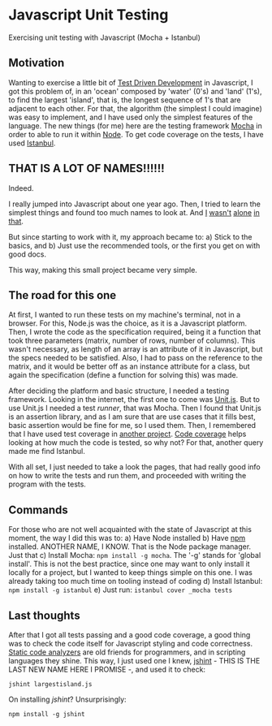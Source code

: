 # Javascript Unit Testing
Exercising unit testing with Javascript (Mocha + Istanbul)


## Motivation
Wanting to exercise a little bit of
[Test Driven Development](https://en.wikipedia.org/wiki/Test-driven_development)
in Javascript, I got this problem of, in an 'ocean' composed by 'water' (0's)
and 'land' (1's), to find the largest 'island', that is, the longest
sequence of 1's that are adjacent to each other. For that, the algorithm
(the simplest I could imagine) was easy to implement, and I have used
only the simplest features of the language. The new things (for me) here
are the testing framework
[Mocha](https://mochajs.org/) in order to able to run it within
[Node](https://nodejs.org/en/). To get code coverage on the tests,
I have used [Istanbul](https://www.npmjs.com/package/istanbul).

## THAT IS A LOT OF NAMES!!!!!!
Indeed.

I really jumped into Javascript about one year ago. Then, I tried to learn
the simplest things and found too much names to look at. And
[I](https://hackernoon.com/how-it-feels-to-learn-javascript-in-2016-d3a717dd577f#.b233zj2jv)
[wasn't](https://medium.com/@ericclemmons/javascript-fatigue-48d4011b6fc4#.2wqgq2agw)
[alone](http://crookedcode.com/tag/javascript-fatigue/)
[in that](https://segment.com/blog/the-deep-roots-of-js-fatigue/).

But since starting to work with it, my approach became to:
a) Stick to the basics, and
b) Just use the recommended tools, or the first you get on with good docs.

This way, making this small project became very simple.

## The road for this one
At first, I wanted to run these tests on my machine's terminal, not in
a browser. For this, Node.js was the choice, as it is a Javascript platform.
Then, I wrote the code as the specification required, being it a function
that took three parameters (matrix, number of rows, number of columns). This
wasn't necessary, as length of an array is an attribute of it in Javascript,
but the specs needed to be satisfied. Also, I had to pass on the reference
to the matrix, and it would be better off as an instance attribute for a
class, but again the specification (define a function for solving this) was
made.

After deciding the platform and basic structure, I needed a testing framework.
Looking in the internet, the first one to come was
[Unit.js](http://unitjs.com). But to use Unit.js I needed a test _runner_,
that was Mocha. Then I found that Unit.js is an assertion library, and as I
am sure that are use cases that it fills best, basic assertion would be fine
for me, so I used them. Then, I remembered that I have used test coverage
in [another project](https://github.com/ghapereira/jogo_da_vida). [Code
coverage](https://en.wikipedia.org/wiki/Code_coverage) helps looking at how
much the code is tested, so why not? For that, another query made me find
Istanbul.

With all set, I just needed to take a look the pages, that had really good
info on how to write the tests and run them, and proceeded with writing the
program with the tests.

## Commands
For those who are not well acquainted with the state of Javascript at this
moment, the way I did this was to:
a) Have Node installed
b) Have [npm](https://www.npmjs.com/) installed. ANOTHER NAME, I KNOW. That
is the Node package manager. Just that
c) Install Mocha: ```npm install -g mocha```. The '-g' stands for 'global install'.
This is not the best practice, since one may want to only install it
locally for a project, but I wanted to keep things simple on this one. I was
already taking too much time on tooling instead of coding
d) Install Istanbul: ```npm install -g istanbul```
e) Just run: ```istanbul cover _mocha tests```


## Last thoughts
After that I got all tests passing and a good code coverage, a good thing
was to check the code itself for Javascript styling and code correctness.
[Static code analyzers](https://en.wikipedia.org/wiki/Static_program_analysis)
are old friends for programmers, and in scripting languages they shine.
This way, I just used one I knew, [jshint](http://jshint.com/) - THIS IS
THE LAST NEW NAME HERE I PROMISE -, and used it to check:

```
jshint largestisland.js
```

On installing *jshint*? Unsurprisingly:
```
npm install -g jshint
```
